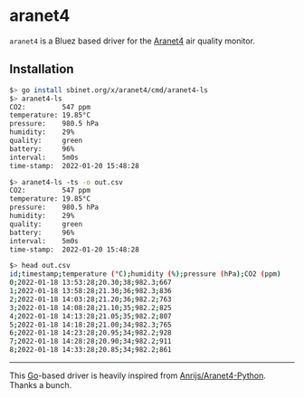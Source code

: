 # aranet4

`aranet4` is a Bluez based driver for the [Aranet4](https://aranet4.com/) air quality monitor.

## Installation

```sh
$> go install sbinet.org/x/aranet4/cmd/aranet4-ls
$> aranet4-ls
CO2:         547 ppm
temperature: 19.85°C
pressure:    980.5 hPa
humidity:    29%
quality:     green
battery:     96%
interval:    5m0s
time-stamp:  2022-01-20 15:48:28

$> aranet4-ls -ts -o out.csv
CO2:         547 ppm
temperature: 19.85°C
pressure:    980.5 hPa
humidity:    29%
quality:     green
battery:     96%
interval:    5m0s
time-stamp:  2022-01-20 15:48:28

$> head out.csv
id;timestamp;temperature (°C);humidity (%);pressure (hPa);CO2 (ppm)
0;2022-01-18 13:53:28;20.30;38;982.3;667
1;2022-01-18 13:58:28;21.30;36;982.3;836
2;2022-01-18 14:03:28;21.20;36;982.2;763
3;2022-01-18 14:08:28;21.10;35;982.2;825
4;2022-01-18 14:13:28;21.05;35;982.2;807
5;2022-01-18 14:18:28;21.00;34;982.3;765
6;2022-01-18 14:23:28;20.95;34;982.2;928
7;2022-01-18 14:28:28;20.90;34;982.2;911
8;2022-01-18 14:33:28;20.85;34;982.2;861
```

---

This [Go](https://golang.org)-based driver is heavily inspired from [Anrijs/Aranet4-Python](https://github.com/Anrijs/Aranet4-Python). Thanks a bunch.
